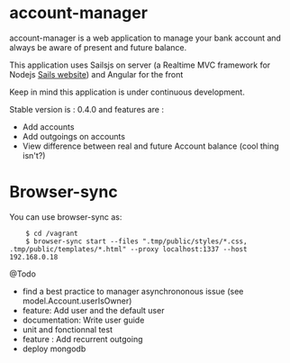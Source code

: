 account-manager
===============

account-manager is a web application to manage your bank account and always be aware of present and future balance.


This application uses Sailsjs on server (a Realtime MVC framework for Nodejs [Sails website](http://sailsjs.org/))
and Angular for the front

Keep in mind this application is under continuous development.

Stable version is : 0.4.0 and features are :
- Add accounts
- Add outgoings on accounts
- View difference between real and future Account balance (cool thing isn't?)

# Browser-sync

You can use browser-sync as:

        $ cd /vagrant
        $ browser-sync start --files ".tmp/public/styles/*.css, .tmp/public/templates/*.html" --proxy localhost:1337 --host 192.168.0.18

@Todo 
- find a best practice to manager asynchrononous issue (see model.Account.userIsOwner)
- feature: Add user and the default user
- documentation: Write user guide
- unit and fonctionnal test
- feature : Add recurrent outgoing
- deploy mongodb